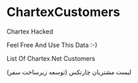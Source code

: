 # ChartexCustomers

Chartex Hacked 

Feel Free And Use This Data :-)

List Of Chartex.Net Customers

لیست مشتریان چارتکس (توسعه زیرساخت سفر)
